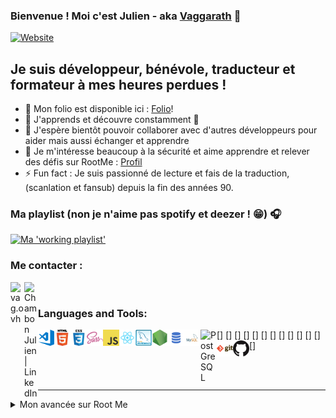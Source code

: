 ### Bienvenue ! Moi c'est Julien - aka [Vaggarath][website] 👋

[![Website](https://img.shields.io/website?label=codeSTACKr.com&style=for-the-badge&url=https%3A%2F%2Fcodestackr.com)](http://www.vag.ovh)

## Je suis développeur, bénévole, traducteur et formateur à mes heures perdues !

- 🔭 Mon folio est disponible ici : [Folio][website]!
- 🌱 J'apprends et découvre constamment 🤣
- 👯 J'espère bientôt pouvoir collaborer avec d'autres développeurs pour aider mais aussi échanger et apprendre
- 🥅 Je m'intéresse beaucoup à la sécurité et aime apprendre et relever des défis sur RootMe : [Profil][rootme]
- ⚡ Fun fact : Je suis passionné de lecture et fais de la traduction, (scanlation et fansub) depuis la fin des années 90.

### Ma playlist (non je n'aime pas spotify et deezer ! 😁) 🎧

[<img src="https://i.pinimg.com/originals/09/f4/72/09f4726125ab5fa8cbcf754b9ba07e7c.jpg" alt="Ma 'working playlist'" width="350" />](https://www.youtube.com/playlist?list=PLFu3l5FLx51NvxRAo9w9YpUXkp2tyfl0a)

### Me contacter :

[<img align="left" alt="vag.ovh" width="22px" src="https://img1.pnghut.com/25/13/3/T4BV13e4qP/direct-download-link-logo-bitmap-icon-design-hyperlink.jpg" />][website]
[<img align="left" alt="Chambon Julien | LinkedIn" width="22px" src="https://cdn.jsdelivr.net/npm/simple-icons@v3/icons/linkedin.svg" />][linkedin]

<br />

### Languages and Tools:

[<img align="left" alt="Visual Studio Code" width="26px" src="https://raw.githubusercontent.com/github/explore/80688e429a7d4ef2fca1e82350fe8e3517d3494d/topics/visual-studio-code/visual-studio-code.png" />]
[<img align="left" alt="HTML5" width="26px" src="https://raw.githubusercontent.com/github/explore/80688e429a7d4ef2fca1e82350fe8e3517d3494d/topics/html/html.png" />]
[<img align="left" alt="CSS3" width="26px" src="https://raw.githubusercontent.com/github/explore/80688e429a7d4ef2fca1e82350fe8e3517d3494d/topics/css/css.png" />]
[<img align="left" alt="Sass" width="26px" src="https://raw.githubusercontent.com/github/explore/80688e429a7d4ef2fca1e82350fe8e3517d3494d/topics/sass/sass.png" />]
[<img align="left" alt="JavaScript" width="26px" src="https://raw.githubusercontent.com/github/explore/80688e429a7d4ef2fca1e82350fe8e3517d3494d/topics/javascript/javascript.png" />]
[<img align="left" alt="React" width="26px" src="https://raw.githubusercontent.com/github/explore/80688e429a7d4ef2fca1e82350fe8e3517d3494d/topics/react/react.png" />]
[<img align="left" alt="MySQL Workbench" width="26px" src="https://raw.githubusercontent.com/linuxserver/docker-templates/master/linuxserver.io/img/mysql-workbench-icon.png" />]
[<img align="left" alt="Node.js" width="26px" src="https://raw.githubusercontent.com/github/explore/80688e429a7d4ef2fca1e82350fe8e3517d3494d/topics/nodejs/nodejs.png" />]
[<img align="left" alt="SQL" width="26px" src="https://raw.githubusercontent.com/github/explore/80688e429a7d4ef2fca1e82350fe8e3517d3494d/topics/sql/sql.png" />]
[<img align="left" alt="MySQL" width="26px" src="https://raw.githubusercontent.com/github/explore/80688e429a7d4ef2fca1e82350fe8e3517d3494d/topics/mysql/mysql.png" />]
[<img align="left" alt="PostGreSQL" width="26px" src="https://w7.pngwing.com/pngs/559/367/png-transparent-postgresql-object-relational-database-oracle-database-freebsd-icon-text-logo-head.png" />]
[<img align="left" alt="Git" width="26px" src="https://raw.githubusercontent.com/github/explore/80688e429a7d4ef2fca1e82350fe8e3517d3494d/topics/git/git.png" />]
[<img align="left" alt="GitHub" width="26px" src="https://raw.githubusercontent.com/github/explore/78df643247d429f6cc873026c0622819ad797942/topics/github/github.png" />]


<br />
<br />


---

<details>
    <summary>Mon avancée sur Root Me</summary>
    [<img align="center" alt="rootme" src="./root.png" />][rootme]
</details>





[website]: https://www.vag.ovh
[linkedin]: https://www.linkedin.com/in/julien-chambon-957b77168/
[rootme]: https://www.root-me.org/vaggarath